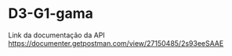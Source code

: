 # D3-G1-gama

Link da documentação da API https://documenter.getpostman.com/view/27150485/2s93eeSAAE
